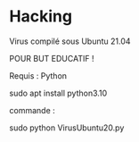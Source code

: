 # Hacking
Virus compilé sous Ubuntu 21.04

POUR BUT EDUCATIF !

Requis : Python 

sudo apt install python3.10

commande :

sudo python VirusUbuntu20.py
